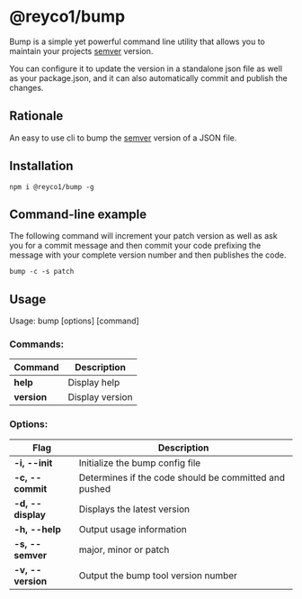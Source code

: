 # @reyco1/bump

Bump is a simple yet powerful command line utility that allows you to maintain your projects [semver](http://semver.org/) version.

You can configure it to update the version in a standalone json file as well as your package.json, and it can also automatically commit and publish the changes.

## Rationale
An easy to use cli to bump the [semver](http://semver.org/) version of a JSON file.

## Installation

    npm i @reyco1/bump -g

  
## Command-line example
The following command will increment your patch version as well as ask you for a commit message and then commit your code prefixing the message with your complete version number and then publishes the code.

    bump -c -s patch

## Usage
Usage: bump [options] [command]

### Commands:
| Command | Description |
|--|--|
| **help** | Display help |
| **version** | Display version |

### Options:
| Flag | Description |
|--|--|
| **-i, --init**  | Initialize the bump config file |
| **-c, --commit** | Determines if the code should be committed and pushed |
| **-d, --display** | Displays the latest version |
| **-h, --help** | Output usage information |
| **-s, --semver** | major, minor or patch |
| **-v, --version** | Output the bump tool version number |
